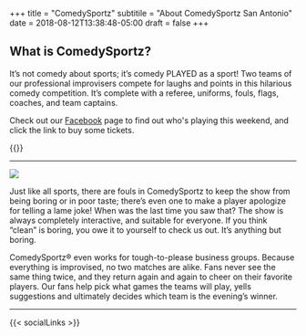 +++
title = "ComedySportz"
subtitile = "About ComedySportz San Antonio"
date = 2018-08-12T13:38:48-05:00
draft = false
+++


## What is ComedySportz?

It’s not comedy about sports; it’s comedy PLAYED as a sport! Two teams of our professional improvisers compete for laughs and points in this hilarious comedy competition. It’s complete with a referee, uniforms, fouls, flags, coaches, and team captains.

Check out our [Facebook](//facebook.com/ComedySportzSanAntonio/) page to find out who's playing this weekend, and click the link to buy some tickets.

{{<csz-buttons>}}

---

![](/images/comedysportzref.jpg)

Just like all sports, there are fouls in ComedySportz to keep the show from being boring or in poor taste; there’s even one to make a player apologize for telling a lame joke! When was the last time you saw that? The show is always completely interactive, and suitable for everyone.  If you think “clean” is boring, you owe it to yourself to check us out. It’s anything but boring.

ComedySportz® even works for tough-to-please business groups.
Because everything is improvised, no two matches are alike. Fans never see the same thing twice, and they return again and again to cheer on their favorite players. Our fans help pick what games the teams will play, yells suggestions and ultimately decides which team is the evening’s winner.

---

{{< socialLinks >}}
